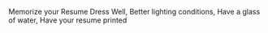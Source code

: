 
Memorize your Resume
Dress Well,
Better lighting conditions,
Have a glass of water,
Have your resume printed
